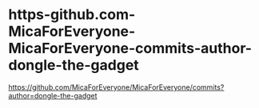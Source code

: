 # https-github.com-MicaForEveryone-MicaForEveryone-commits-author-dongle-the-gadget
https://github.com/MicaForEveryone/MicaForEveryone/commits?author=dongle-the-gadget
